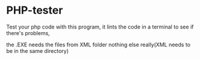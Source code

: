# PHP-tester
Test your php code with this program, it lints the code in a terminal to see if there's problems,

the .EXE needs the files from XML folder nothing else really(XML needs to be in the same directory)
